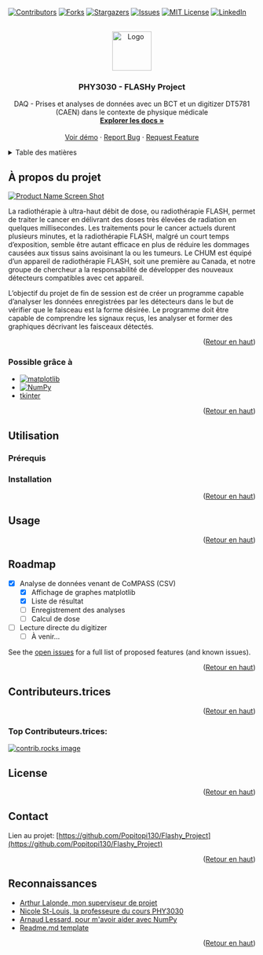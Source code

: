 <!-- Improved compatibility of back to top link: See: https://github.com/othneildrew/Best-README-Template/pull/73 -->
<a id="readme-top"></a>

<!-- PROJECT SHIELDS -->
<!--
*** I'm using markdown "reference style" links for readability.
*** Reference links are enclosed in brackets [ ] instead of parentheses ( ).
*** See the bottom of this document for the declaration of the reference variables
*** for contributors-url, forks-url, etc. This is an optional, concise syntax you may use.
*** https://www.markdownguide.org/basic-syntax/#reference-style-links
-->
[![Contributors][contributors-shield]][contributors-url]
[![Forks][forks-shield]][forks-url]
[![Stargazers][stars-shield]][stars-url]
[![Issues][issues-shield]][issues-url]
[![MIT License][license-shield]][license-url]
[![LinkedIn][linkedin-shield]][linkedin-url]


<!-- PROJECT LOGO -->
<br />
<div align="center">
  <a href="https://jemme-pages.notion.site/PHY3030-Projet-de-fin-d-tude-2ebbf452e3084609bec37e17ef400a1a?pvs=4">
    <img src="images-readme/logo.png" alt="Logo" width="80" height="80">
  </a>

<h3 align="center">PHY3030 - FLASHy Project</h3>

  <p align="center">
    DAQ - Prises et analyses de données avec un BCT et un digitizer DT5781 (CAEN) dans le contexte de physique médicale
    <br />
    <a href="https://github.com/Popitopi130/Flashy_Project/"><strong>Explorer les docs »</strong></a>
    <br />
    <br />
    <a href="https://github.com/Popitopi130/Flashy_Project/">Voir démo</a>
    ·
    <a href="https://github.com/Popitopi130/Flashy_Project/issues/new?labels=bug&template=bug-report---.md">Report Bug</a>
    ·
    <a href="https://github.com/Popitopi130/Flashy_Project/issues/new?labels=enhancement&template=feature-request---.md">Request Feature</a>
  </p>
</div>



<!-- TABLE OF CONTENTS -->
<details>
  <summary>Table des matières</summary>
  <ol>
    <li>
      <a href="#about-the-project">À propos du projet</a>
      <ul>
        <li><a href="#built-with">Possible grâce à</a></li>
      </ul>
    </li>
    <li>
      <a href="#getting-started">Utilisation</a>
      <ul>
        <li><a href="#prerequisites">Prérequis</a></li>
        <li><a href="#installation">Installation</a></li>
      </ul>
    </li>
    <li><a href="#usage">Usage</a></li>
    <li><a href="#roadmap">Roadmap</a></li>
    <li><a href="#contributing">Contributeurs.trices</a></li>
    <li><a href="#license">License</a></li>
    <li><a href="#contact">Contact</a></li>
    <li><a href="#acknowledgments">Reconnaissance</a></li>
  </ol>
</details>



<!-- ABOUT THE PROJECT -->
## À propos du projet

[![Product Name Screen Shot][product-screenshot]](https://jemme-pages.notion.site/PHY3030-Projet-de-fin-d-tude-2ebbf452e3084609bec37e17ef400a1a?pvs=4)

La radiothérapie à ultra-haut débit de dose, ou radiothérapie FLASH, permet de traiter le cancer en délivrant des doses très élevées de radiation en quelques millisecondes. Les traitements pour le cancer actuels durent plusieurs minutes, et la radiothérapie FLASH, malgré un court temps d’exposition, semble être autant efficace en plus de réduire les dommages causées aux tissus sains avoisinant la ou les tumeurs. Le CHUM est équipé d’un appareil de radiothérapie FLASH, soit une première au Canada, et notre groupe de chercheur a la responsabilité de développer des nouveaux détecteurs compatibles avec cet appareil.

L’objectif du projet de fin de session est de créer un programme capable d’analyser les données enregistrées par les détecteurs dans le but de vérifier que le faisceau est la forme désirée. Le programme doit être capable de comprendre les signaux reçus, les analyser et former des graphiques décrivant les faisceaux détectés.

<!--
Here's a blank template to get started: To avoid retyping too much info. Do a search and replace with your text editor for the following: `github_username`, `repo_name`, `twitter_handle`, `linkedin_username`, `email_client`, `email`, `project_title`, `project_description` -->

<p align="right">(<a href="#readme-top">Retour en haut</a>)</p>



### Possible grâce à
* [![matplotlib][matplotlib]][matplotlib-url]
* [![NumPy][numpy]][numpy-url]
* [tkinter][tkinter-url]
<!-- Pour mettre une librairie
* [![Next][Next.js]][Next-url]
* [![React][React.js]][React-url]
* [![Vue][Vue.js]][Vue-url]
* [![Angular][Angular.io]][Angular-url]
* [![Svelte][Svelte.dev]][Svelte-url]
* [![Laravel][Laravel.com]][Laravel-url]
* [![Bootstrap][Bootstrap.com]][Bootstrap-url]
* [![JQuery][JQuery.com]][JQuery-url]
-->
<p align="right">(<a href="#readme-top">Retour en haut</a>)</p>



<!-- GETTING STARTED -->
## Utilisation
<!-- 
This is an example of how you may give instructions on setting up your project locally.
To get a local copy up and running follow these simple example steps.
-->
### Prérequis
<!-- 
This is an example of how to list things you need to use the software and how to install them.
* npm
  ```sh
  npm install npm@latest -g
  ```
-->
### Installation
<!-- 
1. Get a free API Key at [https://example.com](https://example.com)
2. Clone the repo
   ```sh
   git clone https://github.com/Popitopi130/Flashy_Project.git
   ```
3. Install NPM packages
   ```sh
   npm install
   ```
4. Enter your API in `config.js`
   ```js
   const API_KEY = 'ENTER YOUR API';
   ```
5. Change git remote url to avoid accidental pushes to base project
   ```sh
   git remote set-url origin Popitopi130/Flashy_Project
   git remote -v # confirm the changes
   ```
-->
<p align="right">(<a href="#readme-top">Retour en haut</a>)</p>



<!-- USAGE EXAMPLES -->
## Usage
<!-- 
Use this space to show useful examples of how a project can be used. Additional screenshots, code examples and demos work well in this space. You may also link to more resources.

_For more examples, please refer to the [Documentation](https://example.com)_
-->
<p align="right">(<a href="#readme-top">Retour en haut</a>)</p>



<!-- ROADMAP -->
## Roadmap

- [x] Analyse de données venant de CoMPASS (CSV)
    - [x] Affichage de graphes matplotlib
    - [x] Liste de résultat
    - [ ] Enregistrement des analyses
    - [ ] Calcul de dose
- [ ] Lecture directe du digitizer
    - [ ] À venir...

See the [open issues](https://github.com/Popitopi130/Flashy_Project/issues) for a full list of proposed features (and known issues).

<p align="right">(<a href="#readme-top">Retour en haut</a>)</p>



<!-- CONTRIBUTING -->
## Contributeurs.trices
<!-- 
Contributions are what make the open source community such an amazing place to learn, inspire, and create. Any contributions you make are **greatly appreciated**.

If you have a suggestion that would make this better, please fork the repo and create a pull request. You can also simply open an issue with the tag "enhancement".
Don't forget to give the project a star! Thanks again!

1. Fork the Project
2. Create your Feature Branch (`git checkout -b feature/AmazingFeature`)
3. Commit your Changes (`git commit -m 'Add some AmazingFeature'`)
4. Push to the Branch (`git push origin feature/AmazingFeature`)
5. Open a Pull Request
-->
<p align="right">(<a href="#readme-top">Retour en haut</a>)</p>

### Top Contributeurs.trices:

<a href="https://github.com/Popitopi130/Flashy_Project/graphs/contributors">
  <img src="https://contrib.rocks/image?repo=Popitopi130/Flashy_Project" alt="contrib.rocks image" />
</a>



<!-- LICENSE -->
## License
<!-- 
Distributed under the MIT License. See `LICENSE.txt` for more information.
-->
<p align="right">(<a href="#readme-top">Retour en haut</a>)</p>



<!-- CONTACT -->
## Contact
<!-- 
Your Name - [@twitter_handle](https://twitter.com/twitter_handle) - email@email_client.com
-->
Lien au projet: [https://github.com/Popitopi130/Flashy_Project](https://github.com/Popitopi130/Flashy_Project)

<p align="right">(<a href="#readme-top">Retour en haut</a>)</p>



<!-- ACKNOWLEDGMENTS -->
## Reconnaissances

* [Arthur Lalonde, mon superviseur de projet](https://recherche.umontreal.ca/english/our-researchers/professors-directory/researcher/is/in29955/)
* [Nicole St-Louis, la professeure du cours PHY3030](https://recherche.umontreal.ca/english/our-researchers/professors-directory/researcher/is/in15156/)
* [Arnaud Lessard, pour m'avoir aider avec NumPy](https://www.facebook.com/profile.php?id=100009397104882)
* [Readme.md template](https://github.com/othneildrew/Best-README-Template)

<p align="right">(<a href="#readme-top">Retour en haut</a>)</p>



<!-- MARKDOWN LINKS & IMAGES -->
<!-- https://www.markdownguide.org/basic-syntax/#reference-style-links -->
[matplotlib]: https://img.shields.io/badge/Matplotlib-%23ffffff.svg?style=for-the-badge&logo=Matplotlib&logoColor=black
[matplotlib-url]: https://matplotlib.org/
[numpy]: https://img.shields.io/badge/mlflow-%23d9ead3.svg?style=for-the-badge&logo=numpy&logoColor=blue
[numpy-url]: https://numpy.org/
[tkinter-url]: https://docs.python.org/3/library/tkinter.html

[contributors-shield]: https://img.shields.io/github/contributors/Popitopi130/Flashy_Project.svg?style=for-the-badge
[contributors-url]: https://github.com/Popitopi130/Flashy_Project/graphs/contributors
[forks-shield]: https://img.shields.io/github/forks/Popitopi130/Flashy_Project.svg?style=for-the-badge
[forks-url]: https://github.com/Popitopi130/Flashy_Project/network/members
[stars-shield]: https://img.shields.io/github/stars/Popitopi130/Flashy_Project.svg?style=for-the-badge
[stars-url]: https://github.com/Popitopi130/Flashy_Project/stargazers
[issues-shield]: https://img.shields.io/github/issues/Popitopi130/Flashy_Project.svg?style=for-the-badge
[issues-url]: https://github.com/Popitopi130/Flashy_Project/issues
[license-shield]: https://img.shields.io/github/license/Popitopi130/Flashy_Project.svg?style=for-the-badge
[license-url]: https://github.com/Popitopi130/Flashy_Project/blob/master/LICENSE.txt
[linkedin-shield]: https://img.shields.io/badge/-LinkedIn-black.svg?style=for-the-badge&logo=linkedin&colorB=555
[linkedin-url]: https://linkedin.com/in/jean-emmanuel-chouinard/
[product-screenshot]: images-readme/FLASHy_0-2.png
[Next.js]: https://img.shields.io/badge/next.js-000000?style=for-the-badge&logo=nextdotjs&logoColor=white
[Next-url]: https://nextjs.org/
[React.js]: https://img.shields.io/badge/React-20232A?style=for-the-badge&logo=react&logoColor=61DAFB
[React-url]: https://reactjs.org/
[Vue.js]: https://img.shields.io/badge/Vue.js-35495E?style=for-the-badge&logo=vuedotjs&logoColor=4FC08D
[Vue-url]: https://vuejs.org/
[Angular.io]: https://img.shields.io/badge/Angular-DD0031?style=for-the-badge&logo=angular&logoColor=white
[Angular-url]: https://angular.io/
[Svelte.dev]: https://img.shields.io/badge/Svelte-4A4A55?style=for-the-badge&logo=svelte&logoColor=FF3E00
[Svelte-url]: https://svelte.dev/
[Laravel.com]: https://img.shields.io/badge/Laravel-FF2D20?style=for-the-badge&logo=laravel&logoColor=white
[Laravel-url]: https://laravel.com
[Bootstrap.com]: https://img.shields.io/badge/Bootstrap-563D7C?style=for-the-badge&logo=bootstrap&logoColor=white
[Bootstrap-url]: https://getbootstrap.com
[JQuery.com]: https://img.shields.io/badge/jQuery-0769AD?style=for-the-badge&logo=jquery&logoColor=white
[JQuery-url]: https://jquery.com 